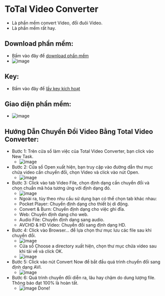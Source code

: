 # ToTal Video Converter
- Là phần mềm convert Video, đổi đuôi Video.
- Là phần mềm rất hay.

## Download phần mềm: ##
- Bấm vào đây để [download phần mềm](https://github.com/BsNgChiThanh/ToTal-Video-Converter/blob/IMP/ToTal%20Video%20Converter.exe)
- ![image](https://github.com/BsNgChiThanh/ToTal-Video-Converter/assets/82578024/8408b16b-64f7-4fc0-87e8-5b50acec9ea0)

## Key: ##
- Bấm vào đây để [lấy key kích hoạt](https://github.com/BsNgChiThanh/ToTal-Video-Converter/blob/IMP/Key.txt)

## Giao diện phần mềm: ##
- ![image](https://github.com/BsNgChiThanh/ToTal-Video-Converter/assets/82578024/d0c6930e-e6f4-4779-b09b-270cbdd307ec)

## Hướng Dẫn Chuyển Đổi Video Bằng Total Video Converter: ##
- Bước 1: Trên cửa sổ làm việc của Total Video Converter, bạn click vào New Task.
  - ![image](https://github.com/BsNgChiThanh/ToTal-Video-Converter/assets/82578024/9da9be46-5e1c-4278-a019-08fb4c6bd7ef)
- Bước 2: Cửa sổ Open xuất hiện, bạn truy cập vào đường dẫn thư mục chứa video cần chuyển đổi, chọn Video và click vào nút Open.
  - ![image](https://github.com/BsNgChiThanh/ToTal-Video-Converter/assets/82578024/60a7edbc-054e-4546-82a1-d77d89f5804f)
- Bước 3: Click vào tab Video File, chọn định dạng cần chuyển đổi và chọn chuẩn mã hóa tương ứng với định dạng đó.
  - ![image](https://github.com/BsNgChiThanh/ToTal-Video-Converter/assets/82578024/cc974dca-5cbd-4b30-899f-67c7b10d5e4e)
  - Ngoài ra, tùy theo nhu cầu sử dụng bạn có thể chọn tab khác nhau:
  - Pocket Player: Chuyển định dạng cho thiết bị di động.
  - Convert & Burn: Chuyển định dạng cho việc ghi đĩa.
  - Web: Chuyển định dạng cho web.
  - Audio File: Chuyển định dạng sang audio.
  - AVCHD & HD Video: Chuyển đổi sang định dạng HD.
- Bước 4: Click vào Browser... để lựa chọn thư mục lưu các file sau khi chuyển đổi.
  - ![image](https://github.com/BsNgChiThanh/ToTal-Video-Converter/assets/82578024/9c642b68-7c97-4b1e-bf61-63fa0c4b8a3f)
  - Cửa sổ Choose a directory xuất hiện, chọn thư mục chứa video sau khi tải về và click OK.
  - ![image](https://github.com/BsNgChiThanh/ToTal-Video-Converter/assets/82578024/84a4a88d-b6d4-4b28-b515-f1dcbb5f1a18)
- Bước 5: Click vào nút Convert Now để bắt đầu quá trình chuyển đổi sang định dạng AVI.
  - ![image](https://github.com/BsNgChiThanh/ToTal-Video-Converter/assets/82578024/50d92997-a699-4a35-9adf-0b4799d3043a)
- Bước 6: Quá trình chuyển đổi diễn ra, lâu hay chậm do dung lượng file. Thông báo đạt 100% là hoàn tất.
  - ![image](https://github.com/BsNgChiThanh/ToTal-Video-Converter/assets/82578024/5812187c-fa92-4dc2-87b8-d9cd05fdefc9)
Done!
